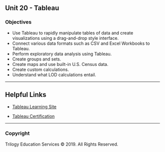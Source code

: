 ## Unit 20 - Tableau

### Objectives

* Use Tableau to rapidly manipulate tables of data and create visualizations using a drag-and-drop style interface.
* Connect various data formats such as CSV and Excel Workbooks to Tableau.
* Perform exploratory data analysis using Tableau.
* Create groups and sets.
* Create maps and use built-in U.S. Census data.
* Create custom calculations.
* Understand what LOD calculations entail.

- - -

## Helpful Links

* [Tableau Learning Site](https://www.tableau.com/learn)

* [Tableau Certification](https://www.tableau.com/support/certification)

- - -

### Copyright

Trilogy Education Services © 2019. All Rights Reserved.
